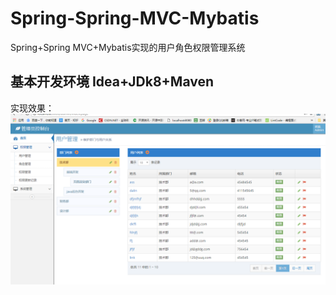 # Spring-Spring-MVC-Mybatis
Spring+Spring MVC+Mybatis实现的用户角色权限管理系统
## 基本开发环境 Idea+JDk8+Maven
实现效果：
![](https://github.com/LinZiYU1996/Spring-Spring-MVC-Mybatis/blob/master/%E9%A1%B9%E7%9B%AE%E8%AF%B4%E6%98%8E/MM.PNG)  
